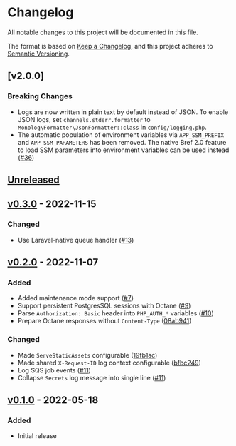 # Changelog
All notable changes to this project will be documented in this file.

The format is based on [Keep a Changelog](https://keepachangelog.com/en/1.0.0/),
and this project adheres to [Semantic Versioning](https://semver.org/spec/v2.0.0.html).

## [v2.0.0]
### Breaking Changes
- Logs are now written in plain text by default instead of JSON. To enable JSON logs, set `channels.stderr.formatter` to `Monolog\Formatter\JsonFormatter::class` in `config/logging.php`.
- The automatic population of environment variables via `APP_SSM_PREFIX` and `APP_SSM_PARAMETERS` has been removed. The native Bref 2.0 feature to load SSM parameters into environment variables can be used instead ([#36](https://github.com/cachewerk/bref-laravel-bridge/pull/36))

## [Unreleased]
## [v0.3.0] - 2022-11-15
### Changed
- Use Laravel-native queue handler ([#13](https://github.com/cachewerk/bref-laravel-bridge/pull/13))

## [v0.2.0] - 2022-11-07
### Added
- Added maintenance mode support ([#7](https://github.com/cachewerk/bref-laravel-bridge/pull/7))
- Support persistent PostgresSQL sessions with Octane ([#9](https://github.com/cachewerk/bref-laravel-bridge/pull/9))
- Parse `Authorization: Basic` header into `PHP_AUTH_*` variables ([#10](https://github.com/cachewerk/bref-laravel-bridge/pull/10))
- Prepare Octane responses without `Content-Type` ([08ab941](08ab941ab734d636697847b036cd9ed5e31a30ad))

### Changed 
- Made `ServeStaticAssets` configurable ([19fb1ac](19fb1ac21fd7245a8bd529eb6325cea2308ffbf2))
- Made shared `X-Request-ID` log context configurable ([bfbc249](bfbc2498d3b418f149aba3d3fe795073dfcb7b48))
- Log SQS job events ([#11](https://github.com/cachewerk/bref-laravel-bridge/pull/11))
- Collapse `Secrets` log message into single line ([#11](https://github.com/cachewerk/bref-laravel-bridge/pull/11))

## [v0.1.0] - 2022-05-18
### Added
- Initial release

[Unreleased]: https://github.com/cachewerk/bref-laravel-bridge/compare/v0.3.0...HEAD
[v0.3.0]: https://github.com/cachewerk/bref-laravel-bridge/compare/v0.2.0...v0.3.0
[v0.2.0]: https://github.com/cachewerk/bref-laravel-bridge/compare/v0.1.0...v0.2.0
[v0.1.0]: https://github.com/cachewerk/bref-laravel-bridge/releases/tag/v0.1.0

